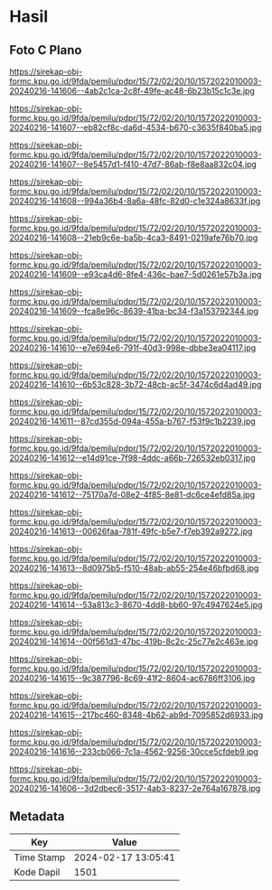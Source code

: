 # Hasil

## Foto C Plano

https://sirekap-obj-formc.kpu.go.id/9fda/pemilu/pdpr/15/72/02/20/10/1572022010003-20240216-141606--4ab2c1ca-2c8f-49fe-ac48-6b23b15c1c3e.jpg

https://sirekap-obj-formc.kpu.go.id/9fda/pemilu/pdpr/15/72/02/20/10/1572022010003-20240216-141607--eb82cf8c-da6d-4534-b670-c3635f840ba5.jpg

https://sirekap-obj-formc.kpu.go.id/9fda/pemilu/pdpr/15/72/02/20/10/1572022010003-20240216-141607--8e5457d1-f410-47d7-86ab-f8e8aa832c04.jpg

https://sirekap-obj-formc.kpu.go.id/9fda/pemilu/pdpr/15/72/02/20/10/1572022010003-20240216-141608--994a36b4-8a6a-48fc-82d0-c1e324a8633f.jpg

https://sirekap-obj-formc.kpu.go.id/9fda/pemilu/pdpr/15/72/02/20/10/1572022010003-20240216-141608--21eb9c6e-ba5b-4ca3-8491-0219afe76b70.jpg

https://sirekap-obj-formc.kpu.go.id/9fda/pemilu/pdpr/15/72/02/20/10/1572022010003-20240216-141609--e93ca4d6-8fe4-436c-bae7-5d0261e57b3a.jpg

https://sirekap-obj-formc.kpu.go.id/9fda/pemilu/pdpr/15/72/02/20/10/1572022010003-20240216-141609--fca8e96c-8639-41ba-bc34-f3a153792344.jpg

https://sirekap-obj-formc.kpu.go.id/9fda/pemilu/pdpr/15/72/02/20/10/1572022010003-20240216-141610--e7e694e6-791f-40d3-998e-dbbe3ea04117.jpg

https://sirekap-obj-formc.kpu.go.id/9fda/pemilu/pdpr/15/72/02/20/10/1572022010003-20240216-141610--6b53c828-3b72-48cb-ac5f-3474c6d4ad49.jpg

https://sirekap-obj-formc.kpu.go.id/9fda/pemilu/pdpr/15/72/02/20/10/1572022010003-20240216-141611--87cd355d-094a-455a-b767-f53f9c1b2239.jpg

https://sirekap-obj-formc.kpu.go.id/9fda/pemilu/pdpr/15/72/02/20/10/1572022010003-20240216-141612--e14d91ce-7f98-4ddc-a66b-726532eb0317.jpg

https://sirekap-obj-formc.kpu.go.id/9fda/pemilu/pdpr/15/72/02/20/10/1572022010003-20240216-141612--75170a7d-08e2-4f85-8e81-dc6ce4efd85a.jpg

https://sirekap-obj-formc.kpu.go.id/9fda/pemilu/pdpr/15/72/02/20/10/1572022010003-20240216-141613--00626faa-781f-49fc-b5e7-f7eb392a9272.jpg

https://sirekap-obj-formc.kpu.go.id/9fda/pemilu/pdpr/15/72/02/20/10/1572022010003-20240216-141613--8d0975b5-f510-48ab-ab55-254e46bfbd68.jpg

https://sirekap-obj-formc.kpu.go.id/9fda/pemilu/pdpr/15/72/02/20/10/1572022010003-20240216-141614--53a813c3-8670-4dd8-bb60-97c4947624e5.jpg

https://sirekap-obj-formc.kpu.go.id/9fda/pemilu/pdpr/15/72/02/20/10/1572022010003-20240216-141614--00f561d3-47bc-419b-8c2c-25c77e2c463e.jpg

https://sirekap-obj-formc.kpu.go.id/9fda/pemilu/pdpr/15/72/02/20/10/1572022010003-20240216-141615--9c387796-8c69-41f2-8604-ac6786ff3106.jpg

https://sirekap-obj-formc.kpu.go.id/9fda/pemilu/pdpr/15/72/02/20/10/1572022010003-20240216-141615--217bc460-8348-4b62-ab9d-7095852d6933.jpg

https://sirekap-obj-formc.kpu.go.id/9fda/pemilu/pdpr/15/72/02/20/10/1572022010003-20240216-141616--233cb066-7c1a-4562-9256-30cce5cfdeb9.jpg

https://sirekap-obj-formc.kpu.go.id/9fda/pemilu/pdpr/15/72/02/20/10/1572022010003-20240216-141606--3d2dbec6-3517-4ab3-8237-2e764a167878.jpg


## Metadata

| Key        | Value               |
| ---------- | ------------------- |
| Time Stamp | 2024-02-17 13:05:41 |
| Kode Dapil | 1501                |



